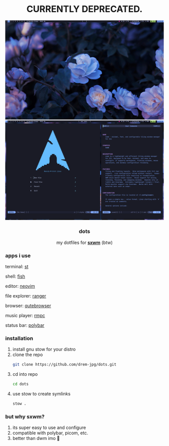 <br />
<h1 align="center">CURRENTLY DEPRECATED.</h1>
<div align="center">
  <a href="https://github.com/drem-jpg/dots">
    <img src="src/2025-06-02_01-25.png" alt="screenshot">
    <img src="src/2025-06-02_01-24.png" alt="screenshot2">
  </a>

  <h3 align="center">dots</h3>

  <p align="center">
    my dotfiles for <a href="https://github.com/uint23/sxwm"><strong>sxwm</strong></a> (btw)
  </p>
</div>

### apps i use
terminal: <a href="https://github.com/LukeSmithxyz/st">st</a>

shell: <a href="https://fishshell.com">fish</a>
  
editor: <a href="https://neovim.io">neovim</a>

file explorer: <a href="https://ranger.fm">ranger</a>

browser: <a href="https://qutebrowser.org">qutebrowser</a>

music player: <a href="https://mierak.github.io/rmpc">rmpc</a>

status bar: <a href="https://github.com/polybar/polybar">polybar</a>

### installation
1. install gnu stow for your distro
2. clone the repo
   ```sh
   git clone https://github.com/drem-jpg/dots.git
   ```
3. cd into repo
   ```sh
   cd dots
   ```
4. use stow to create symlinks
   ```sh
   stow .
   ```

### but why sxwm?
1. its super easy to use and configure
2. compatible with polybar, picom, etc.
3. better than dwm imo 🤫
